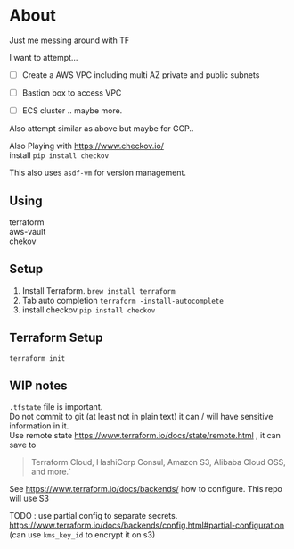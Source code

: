 # About
Just me messing around with TF

I want to attempt...

- [ ] Create a AWS VPC including multi AZ private and public subnets
- [ ] Bastion box to access VPC
- [ ] ECS cluster
.. maybe more.


Also attempt similar as above but maybe for GCP..

Also Playing with https://www.checkov.io/  
install `pip install checkov`

This also uses `asdf-vm` for version management.

## Using 
terraform  
aws-vault  
chekov

## Setup

1. Install Terraform. `brew install terraform`
2. Tab auto completion `terraform -install-autocomplete`
3. install checkov `pip install checkov`


## Terraform Setup
`terraform init`


## WIP notes
`.tfstate` file is important.  
Do not commit to git (at least not in plain text) it can / will have sensitive information in it.  
Use remote state https://www.terraform.io/docs/state/remote.html , it can save to 
> Terraform Cloud, HashiCorp Consul, Amazon S3, Alibaba Cloud OSS, and more.`

See https://www.terraform.io/docs/backends/ how to configure.
This repo will use S3

TODO : use partial config to separate secrets. https://www.terraform.io/docs/backends/config.html#partial-configuration (can use `kms_key_id` to encrypt it on s3)

